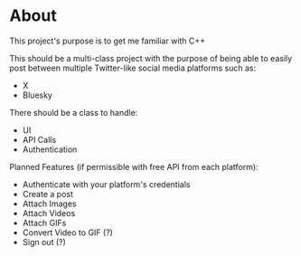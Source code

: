 # About

This project's purpose is to get me familiar with C++

This should be a multi-class project with the purpose of being able to easily post between multiple Twitter-like social media platforms such as:

- X
- Bluesky

There should be a class to handle:

- UI
- API Calls
- Authentication

Planned Features (if permissible with free API from each platform):
- Authenticate with your platform's credentials
- Create a post
- Attach Images
- Attach Videos
- Attach GIFs
- Convert Video to GIF (?)
- Sign out (?)